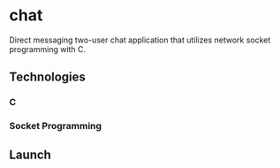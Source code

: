 # chat

Direct messaging two-user chat application that utilizes network socket programming with C.

## Technologies

### C

### Socket Programming

## Launch
